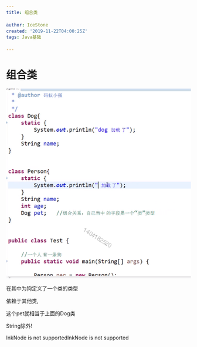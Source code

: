 ```yaml
---
title: 组合类

author: IceStone
created: '2019-11-22T04:00:25Z'
tags: Java基础

---
```


# 组合类

![](images/53c497c7-9294-42b0-bbd1-ba4d6a4ad476.png)

在其中为狗定义了一个类的类型


依赖于其他类,

这个pet就相当于上面的Dog类

String除外!

InkNode is not supportedInkNode is not supported